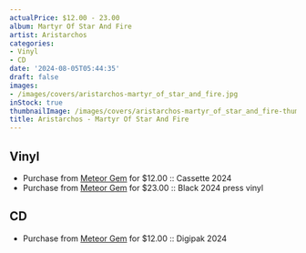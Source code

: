 ```yaml
---
actualPrice: $12.00 - 23.00
album: Martyr Of Star And Fire
artist: Aristarchos
categories:
- Vinyl
- CD
date: '2024-08-05T05:44:35'
draft: false
images:
- /images/covers/aristarchos-martyr_of_star_and_fire.jpg
inStock: true
thumbnailImage: /images/covers/aristarchos-martyr_of_star_and_fire-thumb.jpg
title: Aristarchos - Martyr Of Star And Fire
---
```


## Vinyl
* Purchase from [Meteor Gem](https://meteor-gem.com/products/aristarchos-martyr-of-star-and-fire-tape) for $12.00 :: Cassette 2024
* Purchase from [Meteor Gem](https://meteor-gem.com/products/aristarchos-martyr-of-star-and-fire-lp-1) for $23.00 :: Black 2024 press vinyl
## CD
* Purchase from [Meteor Gem](https://meteor-gem.com/products/aristarchos-martyr-of-star-and-fire-cd) for $12.00 :: Digipak 2024
